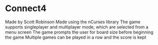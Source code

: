# Connect4

Made by Scott Robinson
Made using the nCurses library
The game supports singleplayer and multiplayer mode, which are selected from a menu screen
The game prompts the user for board size before beginning the game
Multiple games can be played in a row and the score is kept
